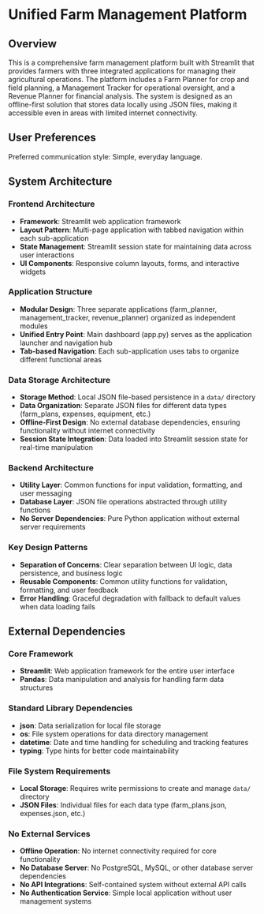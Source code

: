 # Unified Farm Management Platform

## Overview

This is a comprehensive farm management platform built with Streamlit that provides farmers with three integrated applications for managing their agricultural operations. The platform includes a Farm Planner for crop and field planning, a Management Tracker for operational oversight, and a Revenue Planner for financial analysis. The system is designed as an offline-first solution that stores data locally using JSON files, making it accessible even in areas with limited internet connectivity.

## User Preferences

Preferred communication style: Simple, everyday language.

## System Architecture

### Frontend Architecture
- **Framework**: Streamlit web application framework
- **Layout Pattern**: Multi-page application with tabbed navigation within each sub-application
- **State Management**: Streamlit session state for maintaining data across user interactions
- **UI Components**: Responsive column layouts, forms, and interactive widgets

### Application Structure
- **Modular Design**: Three separate applications (farm_planner, management_tracker, revenue_planner) organized as independent modules
- **Unified Entry Point**: Main dashboard (app.py) serves as the application launcher and navigation hub
- **Tab-based Navigation**: Each sub-application uses tabs to organize different functional areas

### Data Storage Architecture
- **Storage Method**: Local JSON file-based persistence in a `data/` directory
- **Data Organization**: Separate JSON files for different data types (farm_plans, expenses, equipment, etc.)
- **Offline-First Design**: No external database dependencies, ensuring functionality without internet connectivity
- **Session State Integration**: Data loaded into Streamlit session state for real-time manipulation

### Backend Architecture
- **Utility Layer**: Common functions for input validation, formatting, and user messaging
- **Database Layer**: JSON file operations abstracted through utility functions
- **No Server Dependencies**: Pure Python application without external server requirements

### Key Design Patterns
- **Separation of Concerns**: Clear separation between UI logic, data persistence, and business logic
- **Reusable Components**: Common utility functions for validation, formatting, and user feedback
- **Error Handling**: Graceful degradation with fallback to default values when data loading fails

## External Dependencies

### Core Framework
- **Streamlit**: Web application framework for the entire user interface
- **Pandas**: Data manipulation and analysis for handling farm data structures

### Standard Library Dependencies
- **json**: Data serialization for local file storage
- **os**: File system operations for data directory management
- **datetime**: Date and time handling for scheduling and tracking features
- **typing**: Type hints for better code maintainability

### File System Requirements
- **Local Storage**: Requires write permissions to create and manage `data/` directory
- **JSON Files**: Individual files for each data type (farm_plans.json, expenses.json, etc.)

### No External Services
- **Offline Operation**: No internet connectivity required for core functionality
- **No Database Server**: No PostgreSQL, MySQL, or other database server dependencies
- **No API Integrations**: Self-contained system without external API calls
- **No Authentication Service**: Simple local application without user management systems